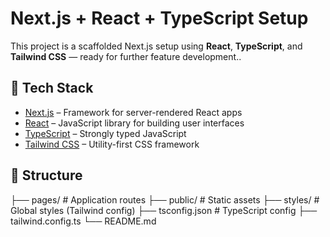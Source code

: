 # Next.js + React + TypeScript Setup

This project is a scaffolded Next.js setup using **React**, **TypeScript**, and **Tailwind CSS** — ready for further feature development..

## 🔧 Tech Stack

- [Next.js](https://nextjs.org/) – Framework for server-rendered React apps
- [React](https://reactjs.org/) – JavaScript library for building user interfaces
- [TypeScript](https://www.typescriptlang.org/) – Strongly typed JavaScript
- [Tailwind CSS](https://tailwindcss.com/) – Utility-first CSS framework

## 📁 Structure

├── pages/ # Application routes
├── public/ # Static assets
├── styles/ # Global styles (Tailwind config)
├── tsconfig.json # TypeScript config
├── tailwind.config.ts
└── README.md
